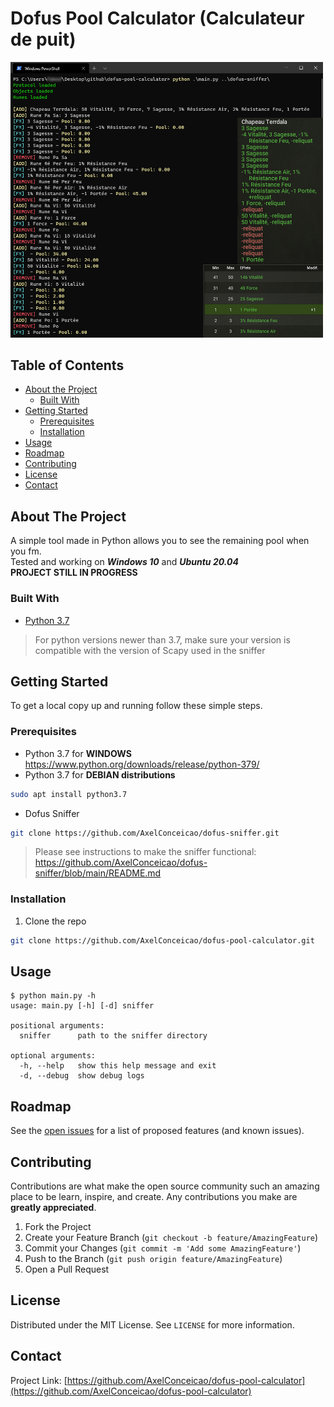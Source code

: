 # Dofus Pool Calculator (Calculateur de puit)

<img src="images/overview.jpg" alt="overview" width="500"/>

## Table of Contents

* [About the Project](#about-the-project)
  * [Built With](#built-with)
* [Getting Started](#getting-started)
  * [Prerequisites](#prerequisites)
  * [Installation](#installation)
* [Usage](#usage)
* [Roadmap](#roadmap)
* [Contributing](#contributing)
* [License](#license)
* [Contact](#contact)

## About The Project

A simple tool made in Python allows you to see the remaining pool when you fm.  
Tested and working on ***Windows 10*** and ***Ubuntu 20.04***  
**PROJECT STILL IN PROGRESS**

### Built With

* [Python 3.7](https://www.python.org/)
> For python versions newer than 3.7, make sure your version is compatible with the version of Scapy used in the sniffer

## Getting Started

To get a local copy up and running follow these simple steps.

### Prerequisites

* Python 3.7 for **WINDOWS**  
https://www.python.org/downloads/release/python-379/
* Python 3.7 for **DEBIAN distributions**
```sh
sudo apt install python3.7
```
* Dofus Sniffer
```sh
git clone https://github.com/AxelConceicao/dofus-sniffer.git
```
> Please see instructions to make the sniffer functional: https://github.com/AxelConceicao/dofus-sniffer/blob/main/README.md

### Installation

1. Clone the repo
```sh
git clone https://github.com/AxelConceicao/dofus-pool-calculator.git
```

## Usage

```
$ python main.py -h
usage: main.py [-h] [-d] sniffer

positional arguments:
  sniffer      path to the sniffer directory

optional arguments:
  -h, --help   show this help message and exit
  -d, --debug  show debug logs
```

## Roadmap

See the [open issues](https://github.com/AxelConceicao/dofus-pool-calculator/issues) for a list of proposed features (and known issues).

## Contributing

Contributions are what make the open source community such an amazing place to be learn, inspire, and create. Any contributions you make are **greatly appreciated**.

1. Fork the Project
2. Create your Feature Branch (`git checkout -b feature/AmazingFeature`)
3. Commit your Changes (`git commit -m 'Add some AmazingFeature'`)
4. Push to the Branch (`git push origin feature/AmazingFeature`)
5. Open a Pull Request

## License

Distributed under the MIT License. See `LICENSE` for more information.

## Contact

Project Link: [https://github.com/AxelConceicao/dofus-pool-calculator](https://github.com/AxelConceicao/dofus-pool-calculator)
